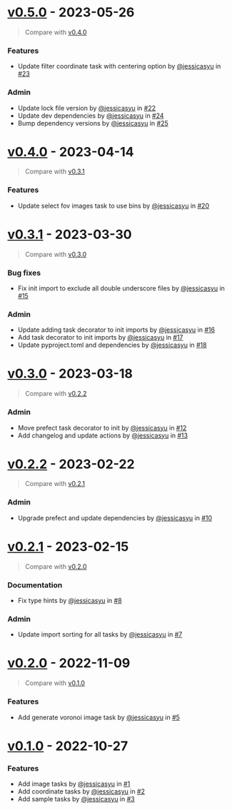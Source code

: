 # [v0.5.0](https://github.com/allen-cell-animated/abm-initialization-collection/releases/tag/v0.5.0) - 2023-05-26

> Compare with [v0.4.0](https://github.com/allen-cell-animated/abm-initialization-collection/compare/v0.4.0...v0.5.0)

### Features

- Update filter coordinate task with centering option by [@jessicasyu](https://github.com/jessicasyu) in [#23](https://github.com/allen-cell-animated/abm-initialization-collection/pull/23)

### Admin

- Update lock file version by [@jessicasyu](https://github.com/jessicasyu) in [#22](https://github.com/allen-cell-animated/abm-initialization-collection/pull/22)
- Update dev dependencies by [@jessicasyu](https://github.com/jessicasyu) in [#24](https://github.com/allen-cell-animated/abm-initialization-collection/pull/24)
- Bump dependency versions by [@jessicasyu](https://github.com/jessicasyu) in [#25](https://github.com/allen-cell-animated/abm-initialization-collection/pull/25)

# [v0.4.0](https://github.com/allen-cell-animated/abm-initialization-collection/releases/tag/v0.4.0) - 2023-04-14

> Compare with [v0.3.1](https://github.com/allen-cell-animated/abm-initialization-collection/compare/v0.3.1...v0.4.0)

### Features

- Update select fov images task to use bins by [@jessicasyu](https://github.com/jessicasyu) in [#20](https://github.com/allen-cell-animated/abm-initialization-collection/pull/20)

# [v0.3.1](https://github.com/allen-cell-animated/abm-initialization-collection/releases/tag/v0.3.1) - 2023-03-30

> Compare with [v0.3.0](https://github.com/allen-cell-animated/abm-initialization-collection/compare/v0.3.0...v0.3.1)

### Bug fixes

- Fix init import to exclude all double underscore files by [@jessicasyu](https://github.com/jessicasyu) in [#15](https://github.com/allen-cell-animated/abm-initialization-collection/pull/15)

### Admin

- Update adding task decorator to init imports by [@jessicasyu](https://github.com/jessicasyu) in [#16](https://github.com/allen-cell-animated/abm-initialization-collection/pull/16)
- Add task decorator to init imports by [@jessicasyu](https://github.com/jessicasyu) in [#17](https://github.com/allen-cell-animated/abm-initialization-collection/pull/17)
- Update pyproject.toml and dependencies by [@jessicasyu](https://github.com/jessicasyu) in [#18](https://github.com/allen-cell-animated/abm-initialization-collection/pull/18)

# [v0.3.0](https://github.com/allen-cell-animated/abm-initialization-collection/releases/tag/v0.3.0) - 2023-03-18

> Compare with [v0.2.2](https://github.com/allen-cell-animated/abm-initialization-collection/compare/v0.2.2...v0.3.0)

### Admin

- Move prefect task decorator to init by [@jessicasyu](https://github.com/jessicasyu) in [#12](https://github.com/allen-cell-animated/abm-initialization-collection/pull/12)
- Add changelog and update actions by [@jessicasyu](https://github.com/jessicasyu) in [#13](https://github.com/allen-cell-animated/abm-initialization-collection/pull/13)

# [v0.2.2](https://github.com/allen-cell-animated/abm-initialization-collection/releases/tag/v0.2.2) - 2023-02-22

> Compare with [v0.2.1](https://github.com/allen-cell-animated/abm-initialization-collection/compare/v0.2.1...v0.2.2)

### Admin

- Upgrade prefect and update dependencies by [@jessicasyu](https://github.com/jessicasyu) in [#10](https://github.com/allen-cell-animated/abm-initialization-collection/pull/10)

# [v0.2.1](https://github.com/allen-cell-animated/abm-initialization-collection/releases/tag/v0.2.1) - 2023-02-15

> Compare with [v0.2.0](https://github.com/allen-cell-animated/abm-initialization-collection/compare/v0.2.0...v0.2.1)

### Documentation

- Fix type hints by [@jessicasyu](https://github.com/jessicasyu) in [#8](https://github.com/allen-cell-animated/abm-initialization-collection/pull/8)

### Admin

- Update import sorting for all tasks by [@jessicasyu](https://github.com/jessicasyu) in [#7](https://github.com/allen-cell-animated/abm-initialization-collection/pull/7)

# [v0.2.0](https://github.com/allen-cell-animated/abm-initialization-collection/releases/tag/v0.2.0) - 2022-11-09

> Compare with [v0.1.0](https://github.com/allen-cell-animated/abm-initialization-collection/compare/v0.1.0...v0.2.0)

### Features

- Add generate voronoi image task by [@jessicasyu](https://github.com/jessicasyu) in [#5](https://github.com/allen-cell-animated/abm-initialization-collection/pull/5)

# [v0.1.0](https://github.com/allen-cell-animated/abm-initialization-collection/releases/tag/v0.1.0) - 2022-10-27

### Features

- Add image tasks by [@jessicasyu](https://github.com/jessicasyu) in [#1](https://github.com/allen-cell-animated/abm-initialization-collection/pull/1)
- Add coordinate tasks by [@jessicasyu](https://github.com/jessicasyu) in [#2](https://github.com/allen-cell-animated/abm-initialization-collection/pull/2)
- Add sample tasks by [@jessicasyu](https://github.com/jessicasyu) in [#3](https://github.com/allen-cell-animated/abm-initialization-collection/pull/3)
